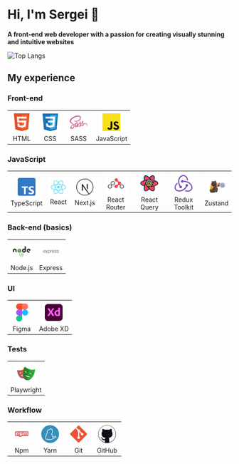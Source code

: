 # Hi, I'm Sergei 👋
<b>A front-end web developer with a passion for creating visually stunning and intuitive websites</b>

![Top Langs](https://github-readme-stats.vercel.app/api/top-langs/?username=mazhugasergei&layout=compact&theme=dark)

## My experience

### Front-end
<table>
  <tr>
    <td align="center">
      <img src="/logos/html.svg" width="50" />
      <div>HTML</div>
    </td>
    <td align="center">
      <img src="/logos/css.svg" width="50" />
      <div>CSS</div>
    </td>
    <td align="center">
      <img src="/logos/sass.svg" width="50" />
      <div>SASS</div>
    </td>
    <td align="center">
      <img src="/logos/javascript.svg" width="50" />
      <div>JavaScript</div>
    </td>
  </tr>
</table>

### JavaScript
<table>
  <tr>
    <td align="center">
      <img src="/logos/typescript.svg" width="50" />
      <div>TypeScript</div>
    </td>
    <td align="center">
      <img src="/logos/react.svg" width="50" />
      <div>React</div>
    </td>
    <td align="center">
      <img src="/logos/next.svg" width="50" />
      <div>Next.js</div>
    </td>
    <td align="center">
      <img src="/logos/router.svg" width="50" />
      <div>React Router</div>
    </td>
    <td align="center">
      <img src="/logos/query.svg" width="50" />
      <div>React Query</div>
    </td>
    <td align="center">
      <img src="/logos/redux.svg" width="50" />
      <div>Redux Toolkit</div>
    </td>
    <td align="center">
      <img src="/logos/zustand.svg" width="50" />
      <div>Zustand</div>
    </td>
  </tr>
</table>

### Back-end (basics)
<table>
  <tr>
    <td align="center">
      <img src="/logos/node.svg" width="50" />
      <div>Node.js</div>
    </td>
    <td align="center">
      <img src="/logos/express.svg" width="50" />
      <div>Express</div>
    </td>
  </tr>
</table>

### UI
<table>
  <tr>
    <td align="center">
      <img src="/logos/figma.svg" width="50" />
      <div>Figma</div>
    </td>
    <td align="center">
      <img src="/logos/adobe_xd.svg" width="50" />
      <div>Adobe XD</div>
    </td>
  </tr>
</table>

### Tests
<table>
  <tr>
    <td align="center">
      <img src="/logos/playwright.svg" width="50" />
      <div>Playwright</div>
    </td>
  </tr>
</table>

### Workflow
<table>
  <tr>
    <td align="center">
      <img src="/logos/npm.svg" width="50" />
      <div>Npm</div>
    </td>
    <td align="center">
      <img src="/logos/yarn.svg" width="50" />
      <div>Yarn</div>
    </td>
    <td align="center">
      <img src="/logos/git.svg" width="50" />
      <div>Git</div>
    </td>
    <td align="center">
      <img src="/logos/github.svg" width="50" />
      <div>GitHub</div>
    </td>
  </tr>
</table>